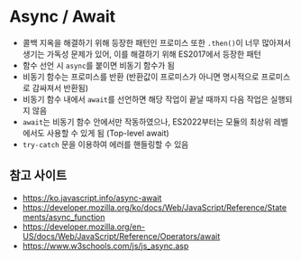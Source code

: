 # Async / Await

- 콜백 지옥을 해결하기 위해 등장한 패턴인 프로미스 또한 `.then()`이 너무 많아져서 생기는 가독성 문제가 있어, 이를 해결하기 위해 ES2017에서 등장한 패턴
- 함수 선언 시 `async`를 붙이면 비동기 함수가 됨
- 비동기 함수는 프로미스를 반환 (반환값이 프로미스가 아니면 명시적으로 프로미스로 감싸져서 반환됨)
- 비동기 함수 내에서 `await`를 선언하면 해당 작업이 끝날 때까지 다음 작업은 실행되지 않음
- `await`는 비동기 함수 안에서만 작동하였으나, ES2022부터는 모듈의 최상위 레벨에서도 사용할 수 있게 됨 (Top-level await)
- `try-catch` 문을 이용하여 에러를 핸들링할 수 있음

## 참고 사이트

- <https://ko.javascript.info/async-await>
- <https://developer.mozilla.org/ko/docs/Web/JavaScript/Reference/Statements/async_function>
- <https://developer.mozilla.org/en-US/docs/Web/JavaScript/Reference/Operators/await>
- <https://www.w3schools.com/js/js_async.asp>
